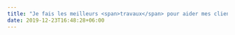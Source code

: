 ```yaml
---
title: "Je fais les meilleurs <span>travaux</span> pour aider mes clients à construire la meilleure <span>entreprise</span>"
date: 2019-12-23T16:48:28+06:00
---
```


